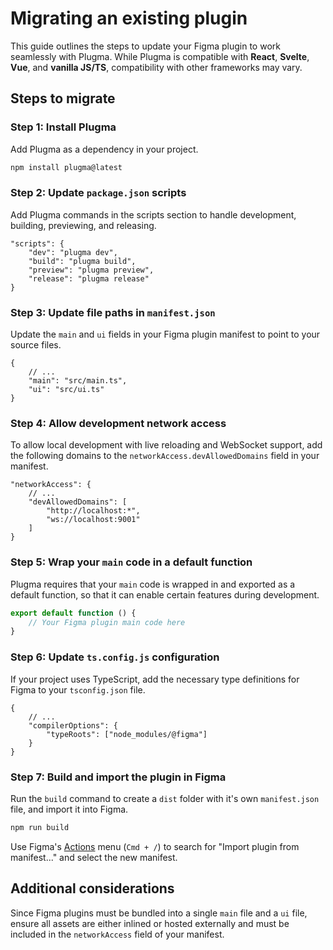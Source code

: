 # Migrating an existing plugin

This guide outlines the steps to update your Figma plugin to work seamlessly with Plugma. While Plugma is compatible with **React**, **Svelte**, **Vue**, and **vanilla JS/TS**, compatibility with other frameworks may vary.

## Steps to migrate

### Step 1: Install Plugma

Add Plugma as a dependency in your project.

```bash
npm install plugma@latest
```

### Step 2: Update `package.json` scripts

Add Plugma commands in the scripts section to handle development, building, previewing, and releasing.

```jsonc
"scripts": {
    "dev": "plugma dev",
    "build": "plugma build",
    "preview": "plugma preview",
    "release": "plugma release"
}
```

### Step 3: Update file paths in `manifest.json`

Update the `main` and `ui` fields in your Figma plugin manifest to point to your source files.

```jsonc
{
	// ...
	"main": "src/main.ts",
	"ui": "src/ui.ts"
}
```

### Step 4: Allow development network access

To allow local development with live reloading and WebSocket support, add the following domains to the `networkAccess.devAllowedDomains` field in your manifest.

```jsonc
"networkAccess": {
    // ...
    "devAllowedDomains": [
        "http://localhost:*",
        "ws://localhost:9001"
    ]
}
```

### Step 5: Wrap your `main` code in a default function

Plugma requires that your `main` code is wrapped in and exported as a default function, so that it can enable certain features during development.

```js
export default function () {
	// Your Figma plugin main code here
}
```

### Step 6: Update `ts.config.js` configuration

If your project uses TypeScript, add the necessary type definitions for Figma to your `tsconfig.json` file.

```jsonc
{
	// ...
	"compilerOptions": {
		"typeRoots": ["node_modules/@figma"]
	}
}
```

### Step 7: Build and import the plugin in Figma

Run the `build` command to create a `dist` folder with it's own `manifest.json` file, and import it into Figma.

```bash
npm run build
```

Use Figma's [Actions](https://help.figma.com/hc/en-us/articles/23570416033943-Use-the-actions-menu-in-Figma-Design) menu (`Cmd + /`) to search for "Import plugin from manifest..." and select the new manifest.

## Additional considerations

Since Figma plugins must be bundled into a single `main` file and a `ui` file, ensure all assets are either inlined or hosted externally and must be included in the `networkAccess` field of your manifest.

